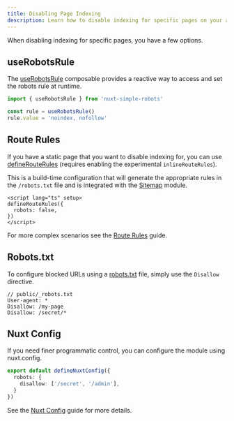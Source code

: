 ```yaml
---
title: Disabling Page Indexing
description: Learn how to disable indexing for specific pages on your app.
---
```


When disabling indexing for specific pages, you have a few options.

## useRobotsRule

The [useRobotsRule](/robots/api/use-robots-rule) composable provides a reactive way to access and set the robots rule at runtime.

```ts
import { useRobotsRule } from 'nuxt-simple-robots'

const rule = useRobotsRule()
rule.value = 'noindex, nofollow'
```


## Route Rules

If you have a static page that you want to disable indexing for, you can use [defineRouteRules](https://nuxt.com/docs/api/utils/define-route-rules) (requires enabling the experimental `inlineRouteRules`).

This is a build-time configuration that will generate the appropriate rules in the `/robots.txt` file and is integrated with the [Sitemap](/sitemap/integrations/robots) module.

```vue [pages/about.vue]
<script lang="ts" setup>
defineRouteRules({
  robots: false,
})
</script>
```

For more complex scenarios see the [Route Rules](/robots/guides/route-rules) guide.

## Robots.txt

To configure blocked URLs using a [robots.txt](/robots/guides/robots-txt) file, simply use the `Disallow` directive.

```
// public/_robots.txt
User-agent: *
Disallow: /my-page
Disallow: /secret/*
```

## Nuxt Config

If you need finer programmatic control, you can configure the module using nuxt.config.

```ts [nuxt.config.ts]
export default defineNuxtConfig({
  robots: {
    disallow: ['/secret', '/admin'],
  }
})
```

See the [Nuxt Config](/robots/guides/nuxt-config) guide for more details.
